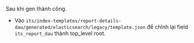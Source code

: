 Sau khi gen thành công.
- Vào `its/index-templates/report-details-dau/generated/elasticsearch/legacy/template.json` để chỉnh lại field `its_report_dau` thành top_level root.